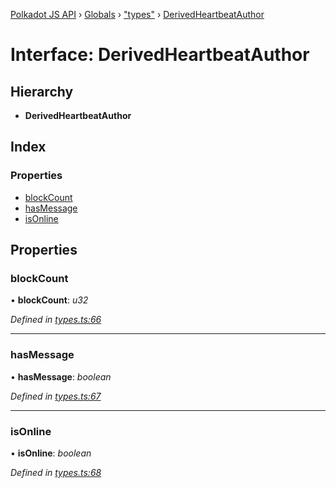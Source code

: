 [Polkadot JS API](../README.md) › [Globals](../globals.md) › ["types"](../modules/_types_.md) › [DerivedHeartbeatAuthor](_types_.derivedheartbeatauthor.md)

# Interface: DerivedHeartbeatAuthor

## Hierarchy

* **DerivedHeartbeatAuthor**

## Index

### Properties

* [blockCount](_types_.derivedheartbeatauthor.md#blockcount)
* [hasMessage](_types_.derivedheartbeatauthor.md#hasmessage)
* [isOnline](_types_.derivedheartbeatauthor.md#isonline)

## Properties

###  blockCount

• **blockCount**: *u32*

*Defined in [types.ts:66](https://github.com/polkadot-js/api/blob/e601ae27a1/packages/api-derive/src/types.ts#L66)*

___

###  hasMessage

• **hasMessage**: *boolean*

*Defined in [types.ts:67](https://github.com/polkadot-js/api/blob/e601ae27a1/packages/api-derive/src/types.ts#L67)*

___

###  isOnline

• **isOnline**: *boolean*

*Defined in [types.ts:68](https://github.com/polkadot-js/api/blob/e601ae27a1/packages/api-derive/src/types.ts#L68)*
